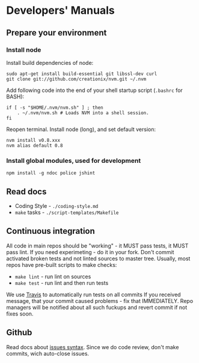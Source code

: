 Developers' Manuals
===================

## Prepare your environment

### Install node

Install build dependencies of node:

    sudo apt-get install build-essential git libssl-dev curl
    git clone git://github.com/creationix/nvm.git ~/.nvm

Add following code into the end of your shell startup script (`.bashrc` for BASH):

    if [ -s "$HOME/.nvm/nvm.sh" ] ; then
        . ~/.nvm/nvm.sh # Loads NVM into a shell session.
    fi

Reopen terminal. Install node (long), and set default version:

    nvm install v0.8.xxx
    nvm alias default 0.8

### Install global modules, used for development

    npm install -g ndoc police jshint


## Read docs

- Coding Style - `./coding-style.md`
- `make` tasks - `./script-templates/Makefile`


## Continuous integration

All code in main repos should be "working" - it MUST pass tests, it MUST pass lint. If you
need experimeting - do it in your fork. Don't commit activated broken tests and not linted
sources to master tree. Usually, most repos have pre-built scripts to make checks:

- `make lint` - run lint on sources
- `make test` - run lint and then run tests

We use [Travis](http://travis-ci.org) to automatically run tests on all commits
If you received message, that your commit caused problems - fix that IMMEDIATELY. Repo managers
will be notified about all such fuckups and revert commit if not fixes soon.


## Github

Read docs about [issues syntax](https://github.com/blog/831-issues-2-0-the-next-generation). Since we
do code review, don't make commits, wich auto-close issues.
